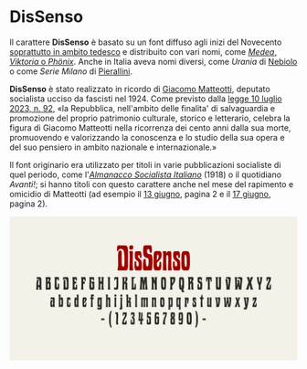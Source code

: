 # DisSenso

Il carattere **DisSenso** è basato su un font diffuso agli inizi del Novecento [soprattutto in ambito tedesco](https://www.typeoff.de/2022/08/how-old-is-the-specimen-and-the-typeface/) e
distribuito con vari nomi, come [*Medea*, *Viktoria* o *Phönix*](https://fontsinuse.com/typefaces/77099/viktoria).
Anche in Italia aveva nomi diversi, come *Urania* di [Nebiolo](https://books.google.it/books?id=QBDdVK3ifTMC&pg=RA2-PA97) o come *Serie Milano* di [Pierallini](https://issuu.com/archiviotipografico/docs/pierallini___turchi/160).

**DisSenso** è stato realizzato in ricordo di [Giacomo Matteotti](https://it.wikipedia.org/wiki/Giacomo_Matteotti), deputato socialista ucciso da fascisti nel 1924.
Come previsto dalla [legge 10 luglio 2023, n. 92](https://www.gazzettaufficiale.it/eli/id/2023/07/21/23G00101/sg), «la Repubblica, nell'ambito delle finalita' di salvaguardia e promozione del proprio patrimonio culturale, storico e letterario, celebra la figura di Giacomo Matteotti nella ricorrenza dei cento anni dalla sua morte, promuovendo e valorizzando la conoscenza e lo studio della sua opera e del suo pensiero in ambito nazionale e internazionale.»

Il font originario era utilizzato per titoli in varie pubblicazioni socialiste di quel periodo, come l'*[Almanacco Socialista Italiano](https://books.google.it/books?id=tMSXj9P78NEC&pg=PA1)* (1918)
o il quotidiano *Avanti!*; si hanno titoli con questo carattere anche nel mese del rapimento e omicidio di Matteotti
(ad esempio il [13 giugno](https://avanti.senato.it/js/pdfjs-dist/web/viewer.html?file=/files/reader.php?f%3DAvanti%201896-1993%20PDF/10.%20Avanti%20Ed.%20Nazionale%20%28Milano%29%201922-1924%20OCR%2FRAV0037037_1924_0140.PDF), pagina 2 e
il [17 giugno](https://avanti.senato.it/js/pdfjs-dist/web/viewer.html?file=/files/reader.php?f%3DAvanti%201896-1993%20PDF/10.%20Avanti%20Ed.%20Nazionale%20(Milano)%201922-1924%20OCR/19240617_143_1_Edizione+milanese.pdf), pagina 2). 

![image](DisSenso-A.jpg)
